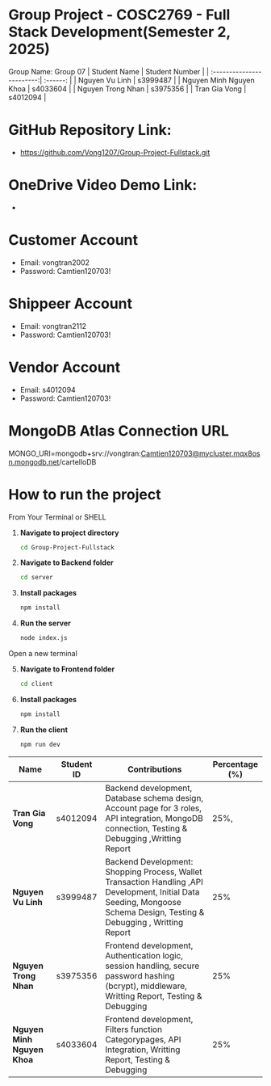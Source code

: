 # Group Project - COSC2769 - Full Stack Development(Semester 2, 2025)

Group Name: Group 07
| Student Name              | Student Number |
| :------------------------:| :------: |
| Nguyen Vu Linh            | s3999487 |
| Nguyen Minh Nguyen Khoa   | s4033604 |
| Nguyen Trong Nhan         | s3975356 |
| Tran Gia Vong             | s4012094 |

# GitHub Repository Link:
- https://github.com/Vong1207/Group-Project-Fullstack.git

# OneDrive Video Demo Link:
- 

# Customer Account
- Email:    vongtran2002
- Password: Camtien120703!
# Shippeer Account
- Email:    vongtran2112
- Password: Camtien120703!

# Vendor Account
- Email:    s4012094
- Password: Camtien120703!

# MongoDB Atlas Connection URL
MONGO_URI=mongodb+srv://vongtran:Camtien120703@mycluster.mqx8osn.mongodb.net/cartelloDB

# How to run the project
From Your Terminal or SHELL

1. **Navigate to project directory**
   ```bash
   cd Group-Project-Fullstack
   ```
2. **Navigate to Backend folder**
    ```bash
   cd server
   ```

3. **Install packages**
   ```bash
   npm install
   ```
4. **Run the server**
    ```bash
   node index.js
   ```
Open a new terminal

5. **Navigate to Frontend folder**
    ```bash
   cd client
   ```
6. **Install packages**
    ```bash
   npm install
   ```
4. **Run the client**
    ```bash
   npm run dev
   ```
| Name                        | Student ID | Contributions                                                                           | Percentage (%) |
| --------------------------- | ---------- | --------------------------------------------------------------------------------------- | -------------- |
| **Tran Gia Vong** | s4012094   | Backend development, Database schema design, Account page for 3 roles, API integration, MongoDB connection, Testing & Debugging ,Writting Report | 25%,           |
| **Nguyen Vu Linh**          | s3999487   | Backend Development: Shopping Process, Wallet Transaction Handling ,API Development, Initial Data Seeding, Mongoose Schema Design, Testing & Debugging , Writting Report  | 25%            |
| **Nguyen Trong Nhan**       | s3975356   | Frontend development, Authentication logic, session handling, secure password hashing (bcrypt), middleware, Writting Report, Testing & Debugging    | 25%            |
| **Nguyen Minh Nguyen Khoa**           | s4033604   | Frontend development, Filters function Categorypages, API Integration,  Writting Report, Testing & Debugging   | 25%           |

